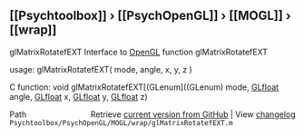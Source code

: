 ## [[Psychtoolbox]] &#8250; [[PsychOpenGL]] &#8250; [[MOGL]] &#8250; [[wrap]]

glMatrixRotatefEXT  Interface to [OpenGL](OpenGL) function glMatrixRotatefEXT  
  
usage:  glMatrixRotatefEXT( mode, angle, x, y, z )  
  
C function:  void glMatrixRotatefEXT[(GLenum]((GLenum) mode, [GLfloat](GLfloat) angle, [GLfloat](GLfloat) x, [GLfloat](GLfloat) y, [GLfloat](GLfloat) z)  




<div class="code_header" style="text-align:right;">
  <span style="float:left;">Path&nbsp;&nbsp;</span> <span class="counter">Retrieve <a href=
  "https://raw.github.com/Psychtoolbox-3/Psychtoolbox-3/beta/Psychtoolbox/PsychOpenGL/MOGL/wrap/glMatrixRotatefEXT.m">current version from GitHub</a> | View <a href=
  "https://github.com/Psychtoolbox-3/Psychtoolbox-3/commits/beta/Psychtoolbox/PsychOpenGL/MOGL/wrap/glMatrixRotatefEXT.m">changelog</a></span>
</div>
<div class="code">
  <code>Psychtoolbox/PsychOpenGL/MOGL/wrap/glMatrixRotatefEXT.m</code>
</div>

